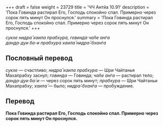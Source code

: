 +++
draft = false
weight = 23729
title = 'ЧЧ Антйа 10.91'
description = 'Пока Говинда растирал Его, Господь спокойно спал. Примерно через сорок пять минут Он проснулся.'
summary = 'Пока Говинда растирал Его, Господь спокойно спал. Примерно через сорок пять минут Он проснулся.'
+++

_сукхе нидра̄ хаила прабхура, говинда ча̄пе ан̇га  
дан̣д̣а-дуи ба-и прабхура хаила̄ нидра̄-бхан̇га_

## Пословный перевод

_сукхе_ — счастливо; _нидра̄_ _хаила_ _прабхура_ — Шри Чайтанья Махапрабху заснул; _говинда_ — Говинда; _ча̄пе_ _ан̇га_ — растирал тело; _дан̣д̣а_\-_дуи_ _ба̄_\-_и_ — через сорок пять минут; _прабхура_ — Шри Чайтаньи Махапрабху; _хаила̄_ — было; _нидра̄_\-_бхан̇га_ — пробуждение.

## Перевод

**Пока Говинда растирал Его, Господь спокойно спал. Примерно через сорок пять минут Он проснулся.**
